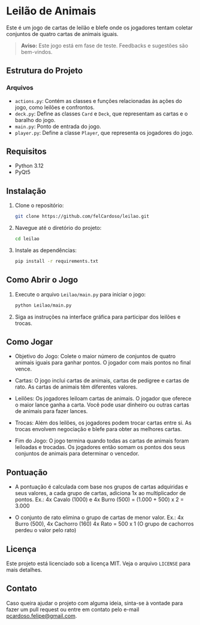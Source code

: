 # Leilão de Animais

Este é um jogo de cartas de leilão e blefe onde os jogadores tentam coletar conjuntos de quatro cartas de animais iguais.

> **Aviso:** Este jogo está em fase de teste. Feedbacks e sugestões são bem-vindos.

## Estrutura do Projeto

### Arquivos

- `actions.py`: Contém as classes e funções relacionadas às ações do jogo, como leilões e confrontos.
- `deck.py`: Define as classes `Card` e `Deck`, que representam as cartas e o baralho do jogo.
- `main.py`: Ponto de entrada do jogo.
- `player.py`: Define a classe `Player`, que representa os jogadores do jogo.

## Requisitos

- Python 3.12
- PyQt5

## Instalação

1. Clone o repositório:
   ```sh
   git clone https://github.com/felCardoso/leilao.git
   ```
2. Navegue até o diretório do projeto:
   ```sh
   cd leilao
   ```
3. Instale as dependências:
   ```sh
   pip install -r requirements.txt
   ```

## Como Abrir o Jogo

1. Execute o arquivo `Leilao/main.py` para iniciar o jogo:
   ```sh
   python Leilao/main.py
   ```
2. Siga as instruções na interface gráfica para participar dos leilões e trocas.

## Como Jogar

- Objetivo do Jogo: Colete o maior número de conjuntos de quatro animais iguais para ganhar pontos. O jogador com mais pontos no final vence.

- Cartas: O jogo inclui cartas de animais, cartas de pedigree e cartas de rato. As cartas de animais têm diferentes valores.

- Leilões: Os jogadores leiloam cartas de animais. O jogador que oferece o maior lance ganha a carta. Você pode usar dinheiro ou outras cartas de animais para fazer lances.

- Trocas: Além dos leilões, os jogadores podem trocar cartas entre si. As trocas envolvem negociação e blefe para obter as melhores cartas.

- Fim do Jogo: O jogo termina quando todas as cartas de animais foram leiloadas e trocadas. Os jogadores então somam os pontos dos seus conjuntos de animais para determinar o vencedor.

## Pontuação

- A pontuação é calculada com base nos grupos de cartas adquiridas e seus valores, a cada grupo de cartas, adiciona 1x ao multiplicador de pontos.
  Ex.: 4x Cavalo (1000) e 4x Burro (500) = (1.000 + 500) x 2 = 3.000

- O conjunto de rato elimina o grupo de cartas de menor valor.
  Ex.: 4x Burro (500), 4x Cachorro (160) 4x Rato = 500 x 1 (O grupo de cachorros perdeu o valor pelo rato)

## Licença

Este projeto está licenciado sob a licença MIT. Veja o arquivo `LICENSE` para mais detalhes.

## Contato

Caso queira ajudar o projeto com alguma ideia, sinta-se à vontade para fazer um pull request ou entre em contato pelo e-mail [pcardoso.felipe@gmail.com](mailto:pcardoso.felipe@gmail.com).
